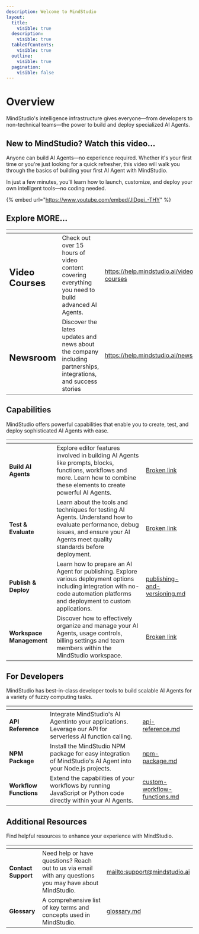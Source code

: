 ```yaml
---
description: Welcome to MindStudio
layout:
  title:
    visible: true
  description:
    visible: true
  tableOfContents:
    visible: true
  outline:
    visible: true
  pagination:
    visible: false
---
```


# Overview

MindStudio's intelligence infrastructure gives everyone—from developers to non-technical teams—the power to build and deploy specialized AI Agents.

## New to MindStudio? Watch this video...

Anyone can build AI Agents—no experience required. Whether it's your first time or you're just looking for a quick refresher, this video will walk you through the basics of building your first AI Agent with MindStudio.

In just a few minutes, you’ll learn how to launch, customize, and deploy your own intelligent tools—no coding needed.

{% embed url="https://www.youtube.com/embed/JlDqei_-THY" %}

## Explore MORE...

<table data-card-size="large" data-column-title-hidden data-view="cards" data-full-width="false"><thead><tr><th></th><th></th><th data-hidden data-card-target data-type="content-ref"></th><th data-hidden data-card-cover data-type="files"></th></tr></thead><tbody><tr><td><h2>Video Courses</h2></td><td>Check out over 15 hours of video content covering everything you need to build advanced AI Agents.</td><td><a href="https://help.mindstudio.ai/video-courses">https://help.mindstudio.ai/video-courses</a></td><td><a href=".gitbook/assets/kenny-eliason-1-aA2Fadydc-unsplash.jpg">kenny-eliason-1-aA2Fadydc-unsplash.jpg</a></td></tr><tr><td><h2>Newsroom</h2></td><td>Discover the lates updates and news about the company including partnerships, integrations, and success stories</td><td><a href="https://help.mindstudio.ai/newsroom">https://help.mindstudio.ai/newsroom</a></td><td><a href=".gitbook/assets/austin-distel-wD1LRb9OeEo-unsplash.jpg">austin-distel-wD1LRb9OeEo-unsplash.jpg</a></td></tr></tbody></table>

## Capabilities

MindStudio offers powerful capabilities that enable you to create, test, and deploy sophisticated AI Agents with ease.

<table data-card-size="large" data-column-title-hidden data-view="cards" data-full-width="false"><thead><tr><th></th><th></th><th data-hidden data-card-target data-type="content-ref"></th></tr></thead><tbody><tr><td><strong>Build AI Agents</strong></td><td>Explore editor features involved in building AI Agents like prompts, blocks, functions, workflows and more. Learn how to combine these elements to create powerful AI Agents.</td><td><a href="broken-reference">Broken link</a></td></tr><tr><td><strong>Test &#x26; Evaluate</strong></td><td>Learn about the tools and techniques for testing AI Agents. Understand how to evaluate performance, debug issues, and ensure your AI Agents meet quality standards before deployment.</td><td><a href="broken-reference">Broken link</a></td></tr><tr><td><strong>Publish &#x26; Deploy</strong></td><td>Learn how to prepare an AI Agent for publishing. Explore various deployment options including integration with no-code automation platforms and deployment to custom applications.</td><td><a href="building-ai-agents/publishing-and-versioning.md">publishing-and-versioning.md</a></td></tr><tr><td><strong>Workspace Management</strong></td><td>Discover how to effectively organize and manage your AI Agents, usage controls, billing settings and team members within the MindStudio workspace.</td><td><a href="broken-reference">Broken link</a></td></tr></tbody></table>

## For Developers

MindStudio has best-in-class developer tools to build scalable AI Agents for a variety of fuzzy computing tasks.

<table data-column-title-hidden data-view="cards" data-full-width="false"><thead><tr><th></th><th></th><th data-hidden data-card-target data-type="content-ref"></th></tr></thead><tbody><tr><td><strong>API Reference</strong></td><td>Integrate MindStudio's AI Agentinto your applications. Leverage our API for serverless AI function calling.</td><td><a href="developers/api-reference.md">api-reference.md</a></td></tr><tr><td><strong>NPM Package</strong></td><td>Install the MindStudio NPM package for easy integration of MindStudio's AI Agent into your Node.js projects.</td><td><a href="developers/npm-package.md">npm-package.md</a></td></tr><tr><td><strong>Workflow Functions</strong></td><td>Extend the capabilities of your workflows by running JavaScript or Python code directly within your AI Agents.</td><td><a href="developers/custom-workflow-functions.md">custom-workflow-functions.md</a></td></tr></tbody></table>



## Additional Resources

Find helpful resources to enhance your experience with MindStudio.

<table data-card-size="large" data-column-title-hidden data-view="cards" data-full-width="false"><thead><tr><th></th><th></th><th data-hidden data-card-target data-type="content-ref"></th></tr></thead><tbody><tr><td><strong>Contact Support</strong></td><td>Need help or have questions? Reach out to us via email with any questions you may have about MindStudio.</td><td><a href="mailto:support@mindstudio.ai">mailto:support@mindstudio.ai</a></td></tr><tr><td><strong>Glossary</strong></td><td>A comprehensive list of key terms and concepts used in MindStudio.</td><td><a href="additional-resources/glossary.md">glossary.md</a></td></tr></tbody></table>
